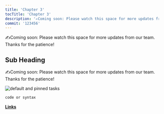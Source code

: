 ```yaml
---
title: 'Chapter 3'
tocTitle: 'Chapter 3'
description: '✍️Coming soon: Please watch this space for more updates from our team. Thanks for the patience!'
commit: '123456'
---
```


✍️Coming soon: Please watch this space for more updates from our team. Thanks for the patience!

## Sub Heading

✍️Coming soon: Please watch this space for more updates from our team. Thanks for the patience!

![default and pinned tasks](/placeholders/banner.png)

```javascript
code or syntax
```

<div class="aside">
<a href=""><b>Links</b></a>
</div>

